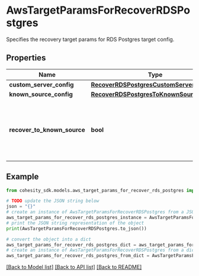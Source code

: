 # AwsTargetParamsForRecoverRDSPostgres

Specifies the recovery target params for RDS Postgres target config.

## Properties

Name | Type | Description | Notes
------------ | ------------- | ------------- | -------------
**custom_server_config** | [**RecoverRDSPostgresCustomServerConfig**](RecoverRDSPostgresCustomServerConfig.md) |  | [optional] 
**known_source_config** | [**RecoverRDSPostgresToKnownSourceConfig**](RecoverRDSPostgresToKnownSourceConfig.md) |  | [optional] 
**recover_to_known_source** | **bool** | Specifies whether the recovery should be performed to a known or a custom target. | 

## Example

```python
from cohesity_sdk.models.aws_target_params_for_recover_rds_postgres import AwsTargetParamsForRecoverRDSPostgres

# TODO update the JSON string below
json = "{}"
# create an instance of AwsTargetParamsForRecoverRDSPostgres from a JSON string
aws_target_params_for_recover_rds_postgres_instance = AwsTargetParamsForRecoverRDSPostgres.from_json(json)
# print the JSON string representation of the object
print(AwsTargetParamsForRecoverRDSPostgres.to_json())

# convert the object into a dict
aws_target_params_for_recover_rds_postgres_dict = aws_target_params_for_recover_rds_postgres_instance.to_dict()
# create an instance of AwsTargetParamsForRecoverRDSPostgres from a dict
aws_target_params_for_recover_rds_postgres_from_dict = AwsTargetParamsForRecoverRDSPostgres.from_dict(aws_target_params_for_recover_rds_postgres_dict)
```
[[Back to Model list]](../README.md#documentation-for-models) [[Back to API list]](../README.md#documentation-for-api-endpoints) [[Back to README]](../README.md)



